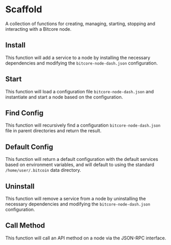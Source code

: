 # Scaffold

A collection of functions for creating, managing, starting, stopping and interacting with a Bitcore node.

## Install

This function will add a service to a node by installing the necessary dependencies and modifying the `bitcore-node-dash.json` configuration.

## Start

This function will load a configuration file `bitcore-node-dash.json` and instantiate and start a node based on the configuration.

## Find Config

This function will recursively find a configuration `bitcore-node-dash.json` file in parent directories and return the result.

## Default Config

This function will return a default configuration with the default services based on environment variables, and will default to using the standard `/home/user/.bitcoin` data directory.

## Uninstall

This function will remove a service from a node by uninstalling the necessary dependencies and modifying the `bitcore-node-dash.json` configuration.

## Call Method

This function will call an API method on a node via the JSON-RPC interface.
